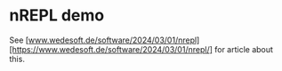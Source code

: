 # nREPL demo

See [www.wedesoft.de/software/2024/03/01/nrepl][https://www.wedesoft.de/software/2024/03/01/nrepl/] for article about this.
